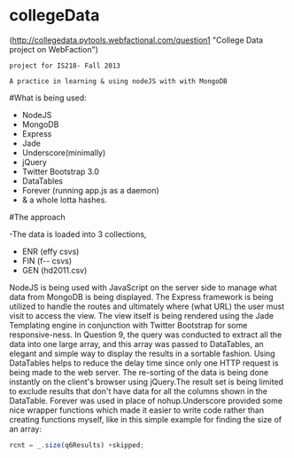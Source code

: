 
collegeData
===========

(http://collegedata.pytools.webfactional.com/question1 "College Data project on WebFaction")
```
project for IS218- Fall 2013

A practice in learning & using nodeJS with with MongoDB
```
#What is being used:

+ NodeJS
+ MongoDB
+ Express
+ Jade
+ Underscore(minimally)
+ jQuery
+ Twitter Bootstrap 3.0
+ DataTables
+ Forever (running app.js as a daemon)
+ & a whole lotta hashes.

#The approach

-The data is loaded into 3 collections, 
  - ENR (effy csvs)
  - FIN (f-- csvs)
  - GEN (hd2011.csv)

NodeJS is being used with JavaScript on the server side to manage
what data from MongoDB is being displayed. The Express framework is
being utilized to handle the routes and ultimately where (what URL)
the user must visit to access the view. The view itself is being rendered
using the Jade Templating engine in conjunction with Twitter Bootstrap
for some responsive-ness. In Question 9, the query was conducted to
extract all the data into one large array, and this array was passed to
DataTables, an elegant and simple way to display the results in a sortable
fashion. Using DataTables helps to reduce the delay time since only one
HTTP request is being made to the web server. The re-sorting of the data
is being done instantly on the client's browser using jQuery.The result
set is being limited to exclude results that don't have data for all the
columns shown in the DataTable. Forever was used in place of nohup.Underscore 
provided some nice wrapper functions which made it easier to write code
rather than creating functions myself, like in this simple example for 
finding the size of an array:

```javascript
rcnt = _.size(q6Results) +skipped;
```
  

